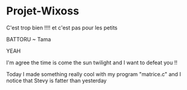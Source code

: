 Projet-Wixoss
=============

C'est trop bien !!!!
et c'est pas pour les petits

BATTORU ~ Tama

YEAH

I'm agree the time is come the sun twilight and I want to defeat you !!

Today I made something really cool with my program "matrice.c" and I notice that Stevy is fatter than yesterday
